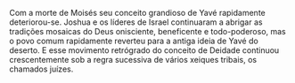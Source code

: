 ﻿Com a morte de Moisés seu conceito grandioso de Yavé rapidamente deteriorou-se. Joshua e os líderes de Israel continuaram a abrigar as tradições mosaicas do Deus onisciente, beneficente e todo-poderoso, mas o povo comum rapidamente reverteu para a antiga ideia de Yavé do deserto. E esse movimento retrógrado do conceito de Deidade continuou  crescentemente sob a regra sucessiva de vários xeiques tribais, os chamados juízes.